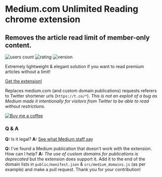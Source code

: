 # Medium.com Unlimited Reading chrome extension

## Removes the article read limit of member-only content. 

![users count](https://img.shields.io/chrome-web-store/users/keckgflodjmhejpbhfbfoioonoeeckng.svg)
![rating](https://img.shields.io/chrome-web-store/rating/keckgflodjmhejpbhfbfoioonoeeckng.svg)
![version](https://img.shields.io/chrome-web-store/v/keckgflodjmhejpbhfbfoioonoeeckng.svg)

Extremely lightweight & elegant solution if you want to read premium articles without a limit!

[Get the extension!](https://chrome.google.com/webstore/detail/mediumcom-unlimited-readi/keckgflodjmhejpbhfbfoioonoeeckng)

Replaces medium.com (and custom domain publications) requests referers to Twitter shortener urls (`https://t.co/*`). 
*This is not an exploit of a bug as Medium made it intentionally for visitors from Twitter to be able to read without restrictions.*

[![Buy me a coffee](https://www.buymeacoffee.com/assets/img/custom_images/orange_img.png)](https://www.buymeacoffee.com/OwfXVvb)

### Q & A

**Q:** Is it legal? 
**A:** [See what Medium staff say](https://twitter.com/ev/status/1100899021621583872)

**Q:** I've found a Medium publication that doesn't work with the extension. How can I help? 
**A:** *The use of custom domains for publications is deprecated* but the extension does support it. Add it to the end of the domain lists in `public/manifest.json` & `src/medium_domains.js` (as per example) and make a pull request. Thank you for your contribution!
